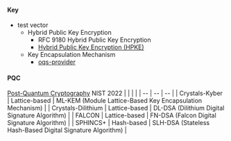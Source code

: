 #### Key

* test vector
  * Hybrid Public Key Encryption
    * RFC 9180 Hybrid Public Key Encryption
    * [Hybrid Public Key Encryption (HPKE)](https://cryptosys.net/pki/hpke.html)
  * Key Encapsulation Mechanism
    * [oqs-provider](https://github.com/open-quantum-safe/oqs-provider/)

#### PQC

[Post-Quantum Cryptography](https://seed.kisa.or.kr/kisa/ngc/pqc.do)
NIST 2022
|                    |               |                                                            |
| --                 | --            | --                                                         |
| Crystals-Kyber     | Lattice-based | ML-KEM (Module Lattice-Based Key Encapsulation Mechanism)  |
| Crystals-Dilithium | Lattice-based | DL-DSA (Dilithium Digital Signature Algorithm)             |
| FALCON             | Lattice-based | FN-DSA (Falcon Digital Signature Algorithm)                |
| SPHINCS+           | Hash-based    | SLH-DSA (Stateless Hash-Based Digital Signature Algorithm) |
